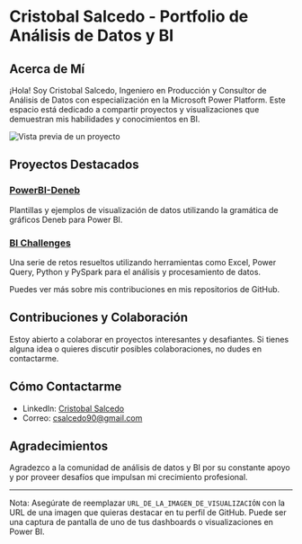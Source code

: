 # Cristobal Salcedo - Portfolio de Análisis de Datos y BI

## Acerca de Mí

¡Hola! Soy Cristobal Salcedo, Ingeniero en Producción y Consultor de Análisis de Datos con especialización en la Microsoft Power Platform. Este espacio está dedicado a compartir proyectos y visualizaciones que demuestran mis habilidades y conocimientos en BI.

![Vista previa de un proyecto](URL_DE_LA_IMAGEN_DE_VISUALIZACIÓN)

## Proyectos Destacados

### [PowerBI-Deneb](https://github.com/cristobalsalcedo90/PowerBI-Deneb)
Plantillas y ejemplos de visualización de datos utilizando la gramática de gráficos Deneb para Power BI.

### [BI Challenges](https://github.com/cristobalsalcedo90/BI_Challenges)
Una serie de retos resueltos utilizando herramientas como Excel, Power Query, Python y PySpark para el análisis y procesamiento de datos.

Puedes ver más sobre mis contribuciones en mis repositorios de GitHub.

## Contribuciones y Colaboración

Estoy abierto a colaborar en proyectos interesantes y desafiantes. Si tienes alguna idea o quieres discutir posibles colaboraciones, no dudes en contactarme.

## Cómo Contactarme

- LinkedIn: [Cristobal Salcedo](https://www.linkedin.com/in/cristobal-salcedo)
- Correo: [csalcedo90@gmail.com](mailto:csalcedo90@gmail.com)

## Agradecimientos

Agradezco a la comunidad de análisis de datos y BI por su constante apoyo y por proveer desafíos que impulsan mi crecimiento profesional.

---

Nota: Asegúrate de reemplazar `URL_DE_LA_IMAGEN_DE_VISUALIZACIÓN` con la URL de una imagen que quieras destacar en tu perfil de GitHub. Puede ser una captura de pantalla de uno de tus dashboards o visualizaciones en Power BI.
